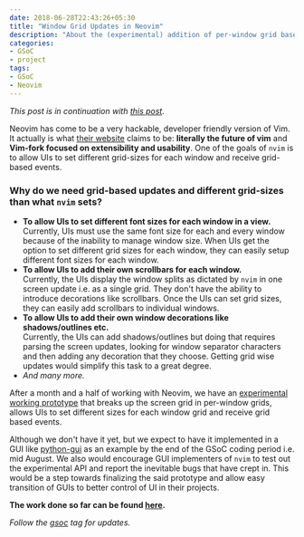 ```yaml
---
date: 2018-06-28T22:43:26+05:30
title: "Window Grid Updates in Neovim"
description: "About the (experimental) addition of per-window grid based updates in Neovim"
categories:
- GSoC
- project
tags:
- GSoC
- Neovim
---
```


_This post is in continuation with [this post](/blog/progress-after-two-weeks-into-gsoc-with-neovim)._

Neovim has come to be a very hackable, developer friendly version of Vim. It actually is what [their website](https://neovim.io/) claims to be: **literally the future of vim** and **Vim-fork focused on extensibility and usability**.
One of the goals of `nvim` is to allow UIs to set different grid-sizes for each window and receive grid-based events.

### Why do we need grid-based updates and different grid-sizes than what `nvim` sets?

- **To allow UIs to set different font sizes for each window in a view.**<br>
Currently, UIs must use the same font size for each and every window because of the inability to manage window size. When UIs get the option to set different grid sizes for each window, they can easily setup different font sizes for each window.
- **To allow UIs to add their own scrollbars for each window.**<br>
Currently, the UIs display the window splits as dictated by `nvim` in one screen update i.e. as a single grid. They don't have the ability to introduce decorations like scrollbars. Once the UIs can set grid sizes, they can easily add scrollbars to individual windows.
- **To allow UIs to add their own window decorations like shadows/outlines etc.**<br>
Currently, the UIs can add shadows/outlines but doing that requires parsing the screen updates, looking for window separator characters and then adding any decoration that they choose. Getting grid wise updates would simplify this task to a great degree.
- *And many more.*

After a month and a half of working with Neovim, we have an [experimental working prototype](https://github.com/neovim/neovim/pull/8455) that breaks up the screen grid in per-window grids, allows UIs to set different sizes for each window grid and receive grid based events.

Although we don't have it yet, but we expect to have it implemented in a GUI like [python-gui](https://github.com/neovim/python-gui) as an example by the end of the GSoC coding period i.e. mid August. We also would encourage GUI implementers of `nvim` to test out the experimental API and report the inevitable bugs that have crept in. This would be a step towards finalizing the said prototype and allow easy transition of GUIs to better control of UI in their projects.

**The work done so far can be found [here](https://github.com/neovim/neovim/pull/8455).**

_Follow the [gsoc](/tags/gsoc) tag for updates._
